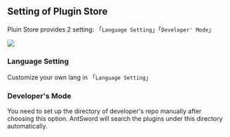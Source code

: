 Setting of Plugin Store
---

Pluin Store provides 2 setting: 「`Language Setting`」「`Developer' Mode`」

![][img_plugin_store_settings_1]

### Language Setting

Customize your own lang in 「`Language Setting`」

### Developer's Mode

You need to set up the directory of developer's repo manually after choosing this option. AntSword will search the plugins under this directory automatically.

[img_plugin_store_settings_1]: http://7xtigg.com1.z0.glb.clouddn.com/doc/plugin_store/plugin_store_settings_1.jpg
